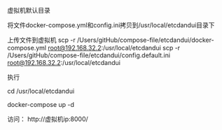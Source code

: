 虚拟机默认目录

将文件docker-compose.yml和config.ini拷贝到/usr/local/etcdandui目录下

上传文件到虚拟机
scp -r /Users/gitHub/compose-file/etcdandui/docker-compose.yml root@192.168.32.2:/usr/local/etcdandui
scp -r /Users/gitHub/compose-file/etcdandui/config.default.ini root@192.168.32.2:/usr/local/etcdandui


执行

cd /usr/local/etcdandui

docker-compose up -d

访问：
http://虚拟机ip:8000/
